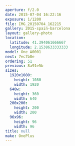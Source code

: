 ```yaml
---
aperture: f/2.0
date: 2015-07-04 16:22:16
exposure: 1/1200
file: IMG_20150704_162215
gallery: 2015-spain-barcelona
layout: gallery-photo
location:
  latitude: 41.394061666667
  longitude: 2.1538633333333
model: One A0001
next: 7ec7b8e
ordering: 51
previous: 8a91e5b
sizes:
  1920x1080:
    height: 1080
    width: 1920
  640w:
    height: 360
    width: 640
  200x200:
    height: 200
    width: 200
  96x96:
    height: 96
    width: 96
title: null
make: OnePlus
---
```

